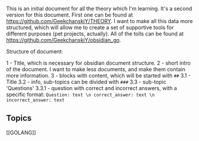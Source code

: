 This is an initial document for all the theory which I'm learning. It's a second version for this document. First one can be found at https://github.com/GeekchanskiY/THEORY. I want to make all this data more structured, which will allow me to create a set of supportive tools for different purposes (pet projects, actually). All of the tolls can be found at https://github.com/GeekchanskiY/obsidian_go. 


Structure of document:

1 - Title, which is necessary for obsidian document structure.
2 - short intro of the document. I want to make less documents, and make them contain more information.
3 - blocks with content, which will be started with `##`
 3.1 - Title
 3.2 - info, sub-topics can be divided with `###`
 3.3 - sub-topic 'Questions'
  3.3.1 - question with correct and incorrect answers, with a specific format:
  `Question: text \n correct_answer: text \n incorrect_answer: text`

## Topics
[[GOLANG]]